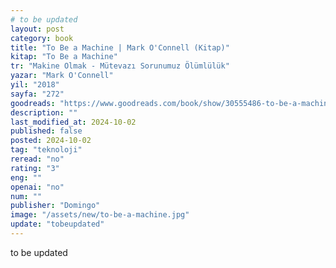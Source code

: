 ```yaml
---
# to be updated
layout: post
category: book
title: "To Be a Machine | Mark O'Connell (Kitap)"
kitap: "To Be a Machine"
tr: "Makine Olmak - Mütevazı Sorunumuz Ölümlülük"
yazar: "Mark O'Connell"
yil: "2018"
sayfa: "272"
goodreads: "https://www.goodreads.com/book/show/30555486-to-be-a-machine"
description: ""
last_modified_at: 2024-10-02
published: false
posted: 2024-10-02
tag: "teknoloji"
reread: "no"
rating: "3"
eng: ""
openai: "no"
num: ""
publisher: "Domingo"
image: "/assets/new/to-be-a-machine.jpg"
update: "tobeupdated"
---
```


to be updated
